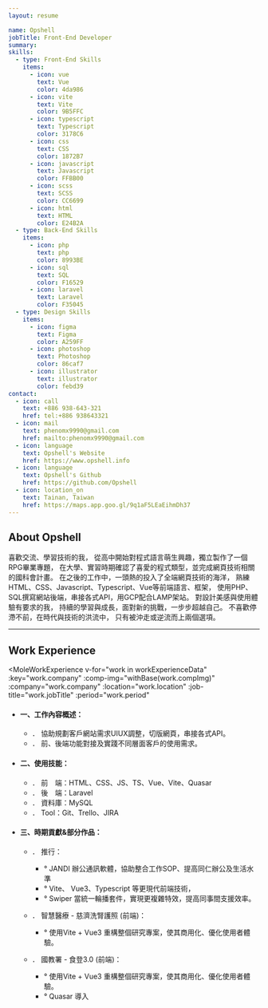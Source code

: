 ```yaml
---
layout: resume

name: Opshell
jobTitle: Front-End Developer
summary:
skills:
  - type: Front-End Skills
    items:
      - icon: vue
        text: Vue
        color: 4da986
      - icon: vite
        text: Vite
        color: 9B5FFC
      - icon: typescript
        text: Typescript
        color: 3178C6
      - icon: css
        text: CSS
        color: 1872B7
      - icon: javascript
        text: Javascript
        color: FFBB00
      - icon: scss
        text: SCSS
        color: CC6699
      - icon: html
        text: HTML
        color: E24B2A
  - type: Back-End Skills
    items:
      - icon: php
        text: php
        color: 8993BE
      - icon: sql
        text: SQL
        color: F16529
      - icon: laravel
        text: Laravel
        color: F35045
  - type: Design Skills
    items:
      - icon: figma
        text: Figma
        color: A259FF
      - icon: photoshop
        text: Photoshop
        color: 86caf7
      - icon: illustrator
        text: illustrator
        color: febd39
contact:
  - icon: call
    text: +886 938-643-321
    href: tel:+886 938643321
  - icon: mail
    text: phenomx9990@gmail.com
    href: mailto:phenomx9990@gmail.com
  - icon: language
    text: Opshell's Website
    href: https://www.opshell.info
  - icon: language
    text: Opshell's Github
    href: https://github.com/Opshell
  - icon: location_on
    text: Tainan, Taiwan
    href: https://maps.app.goo.gl/9q1aF5LEaEihmDh37
---
```


## About Opshell

喜歡交流、學習技術的我， 從高中開始對程式語言萌生興趣，獨立製作了一個RPG畢業專題， 在大學、實習時期確認了喜愛的程式類型，並完成網頁技術相關的國科會計畫。 在之後的工作中，一頭熱的投入了全端網頁技術的海洋， 熟練HTML、CSS、Javascript、Typescript、Vue等前端語言、框架， 使用PHP、SQL撰寫網站後端，串接各式API，用GCP配合LAMP架站。 對設計美感與使用體驗有要求的我， 持續的學習與成長，面對新的挑戰，一步步超越自己。 不喜歡停滯不前，在時代與技術的洪流中， 只有被沖走或逆流而上兩個選項。

---

<script setup lang="ts">
  import {  withBase } from 'vitepress';
  import { data as workExperienceData } from '@/data/works.data';

  import MoleWorkExperience from '@components/mole/workExperienceMD.vue';
</script>

<section class="work-experience-block">

## Work Experience

<MoleWorkExperience
  v-for="work in workExperienceData"
  :key="work.company"
  :comp-img="withBase(work.compImg)"
  :company="work.company"
  :location="work.location"
  :job-title="work.jobTitle"
  :period="work.period"
>

- #### 一、工作內容概述：
  - ． 協助規劃客戶網站需求UIUX調整，切版網頁，串接各式API。
  - ． 前、後端功能對接及實踐不同層面客戶的使用需求。

- #### 二、使用技能：
  - ． 前　端：HTML、CSS、JS、TS、Vue、Vite、Quasar
  - ． 後　端：Laravel
  - ． 資料庫：MySQL
  - ． Tool：Git、Trello、JIRA

- #### 三、時期貢獻&部分作品：
  - ． 推行：
    - ° JANDI 辦公通訊軟體，協助整合工作SOP、提高同仁辦公及生活水準
    - ° Vite、 Vue3、Typescript 等更現代前端技術，
    - ° Swiper 當統一輪播套件，實現更複雜特效，提高同事間支援效率。

  - ． 智慧醫療 - 慈濟洗腎護照 (前端)：
    - ° 使用Vite + Vue3 重構整個研究專案，使其商用化、優化使用者體驗。

  - ． 國教署 - 食登3.0 (前端)：
    - ° 使用Vite + Vue3 重構整個研究專案，使其商用化、優化使用者體驗。
    - ° Quasar 導入

</MoleWorkExperience>
</section>
